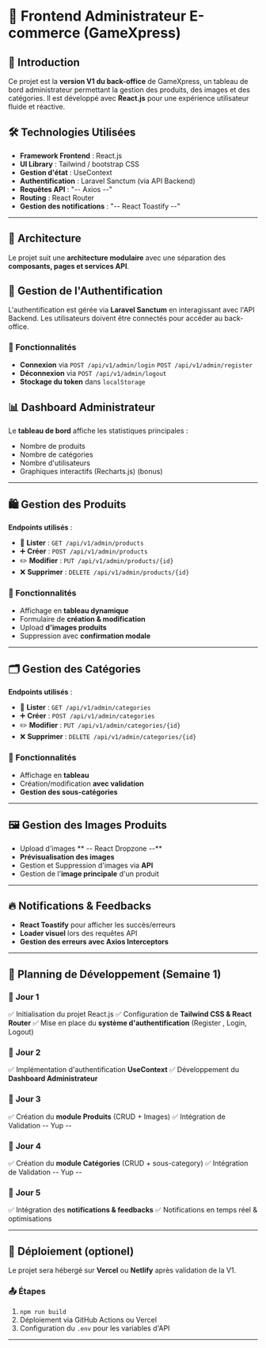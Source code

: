 # 🎨 Frontend Administrateur E-commerce (GameXpress)

## 🚀 Introduction
Ce projet est la **version V1 du back-office** de GameXpress, un tableau de bord administrateur permettant la gestion des produits, des images et des catégories.
Il est développé avec **React.js** pour une expérience utilisateur fluide et réactive.

## 🛠️ Technologies Utilisées
- **Framework Frontend** : React.js
- **UI Library** : Tailwind / bootstrap  CSS
- **Gestion d'état** : UseContext
- **Authentification** : Laravel Sanctum (via API Backend)
- **Requêtes API** : "-- Axios --"
- **Routing** : React Router
- **Gestion des notifications** : "-- React Toastify --"

---

## 📐 Architecture
Le projet suit une **architecture modulaire** avec une séparation des **composants, pages et services API**.


## 🔑 Gestion de l'Authentification
L'authentification est gérée via **Laravel Sanctum** en interagissant avec l'API Backend. Les utilisateurs doivent être connectés pour accéder au back-office.

### 🔹 Fonctionnalités
- **Connexion** via `POST /api/v1/admin/login` `POST /api/v1/admin/register`
- **Déconnexion** via `POST /api/v1/admin/logout`
- **Stockage du token** dans `localStorage`


## 📊 Dashboard Administrateur
Le **tableau de bord** affiche les statistiques principales :
- Nombre de produits
- Nombre de catégories
- Nombre d'utilisateurs 
- Graphiques interactifs (Recharts.js) (bonus)

---

## 🛍️ Gestion des Produits
**Endpoints utilisés** :
- 📜 **Lister** : `GET /api/v1/admin/products`
- ➕ **Créer** : `POST /api/v1/admin/products`
- ✏️ **Modifier** : `PUT /api/v1/admin/products/{id}`
- ❌ **Supprimer** : `DELETE /api/v1/admin/products/{id}`

### 🔹 Fonctionnalités
- Affichage en **tableau dynamique**
- Formulaire de **création & modification**
- Upload **d'images produits**
- Suppression avec **confirmation modale**

---

## 🗂️ Gestion des Catégories
**Endpoints utilisés** :
- 📜 **Lister** : `GET /api/v1/admin/categories`
- ➕ **Créer** : `POST /api/v1/admin/categories`
- ✏️ **Modifier** : `PUT /api/v1/admin/categories/{id}`
- ❌ **Supprimer** : `DELETE /api/v1/admin/categories/{id}`

### 🔹 Fonctionnalités
- Affichage en **tableau**
- Création/modification **avec validation**
- **Gestion des sous-catégories**

---

## 🖼️ Gestion des Images Produits
- Upload d'images  **  -- React Dropzone --**
- **Prévisualisation des images**
- Gestion et Suppression d'images via **API**
- Gestion de l'**image principale** d'un produit

---

## 🔥 Notifications & Feedbacks
- **React Toastify** pour afficher les succès/erreurs
- **Loader visuel** lors des requêtes API
- **Gestion des erreurs avec Axios Interceptors**

---

## 📅 Planning de Développement (Semaine 1)

### 📆 **Jour 1**
✅ Initialisation du projet React.js
✅ Configuration de **Tailwind CSS & React Router**
✅ Mise en place du **système d'authentification** (Register , Login, Logout)

### 📆 **Jour 2**
✅ Implémentation d'authentification  **UseContext**
✅ Développement du **Dashboard Administrateur**

### 📆 **Jour 3**
✅ Création du **module Produits** (CRUD + Images)
✅ Intégration de Validation  -- Yup --

### 📆 **Jour 4**
✅ Création du **module Catégories** (CRUD + sous-category)
✅ Intégration de Validation  -- Yup --

### 📆 **Jour 5**
✅ Intégration des **notifications & feedbacks**
✅ Notifications en temps  réel & optimisations

---

## 🚀 Déploiement (optionel)
Le projet sera hébergé sur **Vercel** ou **Netlify** après validation de la V1.

### 📤 Étapes
1. `npm run build`
2. Déploiement via GitHub Actions ou Vercel
3. Configuration du `.env` pour les variables d'API

---


